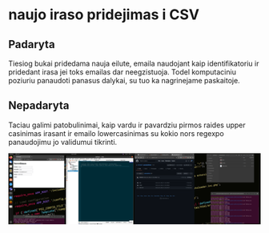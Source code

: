 # naujo iraso pridejimas i CSV

## Padaryta

Tiesiog bukai pridedama nauja eilute, emaila naudojant kaip identifikatoriu ir pridedant irasa jei toks emailas dar neegzistuoja. Todel komputaciniu poziuriu panaudoti panasus dalykai, su tuo ka nagrinejame paskaitoje.

## Nepadaryta

Taciau galimi patobulinimai, kaip vardu ir pavardziu pirmos raides upper casinimas irasant ir emailo lowercasinimas su kokio nors regexpo panaudojimu jo validumui tikrinti.

<img src="https://raw.githubusercontent.com/shinbeth/pasizaidimai/master/6/docs/2022-01-06.20-07-32.png" width="1000">
